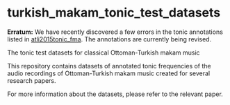 turkish_makam_tonic_test_datasets
=================================

**Erratum:** We have recently discovered a few errors in the tonic annotations listed in [atli2015tonic_fma](https://github.com/MTG/otmm_tonic_dataset/tree/master/atli2015tonic_fma). The annotations are currently being revised.

The tonic test datasets for classical Ottoman-Turkish makam music

This repository contains datasets of annotated tonic frequencies of the audio recordings of Ottoman-Turkish makam music created for several research papers.

For more information about the datasets, please refer to the relevant paper.
